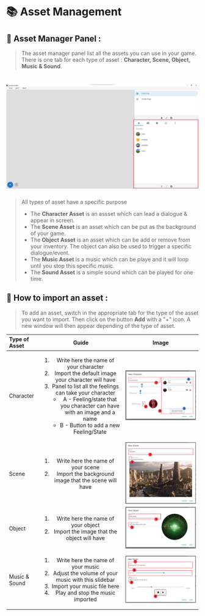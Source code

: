# 📚 Asset Management 

## 📃 Asset Manager Panel :

> The asset manager panel list all the assets you can use in your game.
There is one tab for each type of asset : **Character, Scene, Object, Music & Sound**.
# ![Asset Manager Panel](docimg_assetManagerPanel.jpg)
> All types of asset have a specific purpose
> - The **Character Asset** is an assset which can lead a dialogue & appear in screen.
> - The **Scene Asset** is an asset which can be put as the background of your game.
> - The **Object Asset** is an asset which can be add or remove from your inventory. The object can also be used to trigger a specific dialogue/event.
> - The **Music Asset** is a music which can be playe and it will loop until you stop this specific music.
> - The **Sound Asset** is a simple sound which can be played for one time.

## 📌 How to import an asset :

> To add an asset, switch in the appropriate tab for the type of the asset you want to import. Then click on the button **Add** with a "+" icon. A new window will then appear depending of the type of asset.


| Type of Asset  | Guide  | Image |
|:---|:---:|:---: |
| Character  |  <ol type="1"><li>Write here the name of your character</li><li> Import the default image your character will have </li><li> Panel to list all the feelings can take your character <ul> <li>A - Feeling/state that you character can have with an image and a name </li><li>B - Button to add a new Feeling/State</li></ol> </li></ul> | ![Tabs list](docimg_guideCharacterPanel.jpg) |
|  Scene | <ol type="1"><li> Write here the name of your scene </li><li> Import the background image that the scene will have </li></ol>  | ![Tabs list](docimg_guideScenePanel.jpg) |
|  Object |  <ol type="1"><li> Write here the name of your object </li><li> Import the image that the object will have </li></ol> | ![Tabs list](docimg_guideObjectPanel.jpg) |
|  Music & Sound | <ol type="1"><li> Write here the name of your music </li><li> Adjust the volume of your music with this slidebar </li><li> Import your music file here </li><li> Play and stop the music imported </li></ol>  | ![Tabs list](docimg_guideMusicPanel.jpg) |